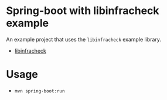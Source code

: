 # Spring-boot with libinfracheck example

An example project that uses the `libinfracheck` example library.

* [libinfracheck](https://wwwin-github.cisco.com/asroach/infracheck)

# Usage

* `mvn spring-boot:run`